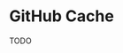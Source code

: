 # GitHub Cache

TODO

<!--
export GH_REPO='owner/repo'

gh api --paginate -H 'Accept: application/vnd.github+json' /repos/${GH_REPO}/actions/caches | \
  for ID in `jq '.actions_caches[].id'`; \
      do echo "Deleting $$ID"; \
        gh api --method DELETE /repos/${GH_REPO}/actions/caches/$$ID | echo; done
-->
